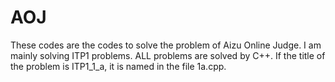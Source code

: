 # AOJ
These codes are the codes to solve the problem of Aizu Online Judge.
I am mainly solving ITP1 problems.
ALL problems are solved by C++.
If the title of the problem is ITP1_1_a, it is named in the file 1a.cpp.
